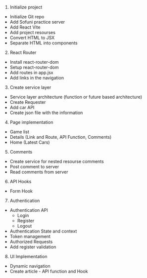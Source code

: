 1. Initialize project

- Initialize Git repo
- Add Sofuni practice server
- Add React Vite
- Add project resourses
- Convert HTML to JSX
- Separate HTML into components

2. React Router
- Install react-router-dom
- Setup react-router-dom
- Add routes in app.jsx
- Add links in the navigation

3. Create service layer
- Service layer architecture (function or future based architecture)
- Create Requester
- Add car API
- Create json file with the information


4. Page implementation
- Game list
- Details (Link and Route, API Function, Comments)
- Home (Latest Cars)

5. Comments
- Create service for nested resourse comments
- Post comment to server
- Read comments from server

6. API Hooks
- Form Hook

7. Authentication
- Authentication API
  - Login
  - Register
  - Logout
- Authentication State and context
 - Token management
 - Authorized Requests
 - Add register validation

8. UI Implementation
- Dynamic navigation
- Create article - API function and Hook